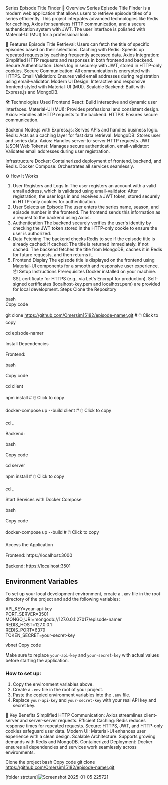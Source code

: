 Series Episode Title Finder
📖 Overview
Series Episode Title Finder is a modern web application that allows users to retrieve episode titles of a series efficiently. This project integrates advanced technologies like Redis for caching, Axios for seamless HTTP communication, and a secure authentication system with JWT. The user interface is polished with Material-UI (MUI) for a professional look.

🚀 Features
Episode Title Retrieval: Users can fetch the title of specific episodes based on their selections.
Caching with Redis: Speeds up repeated requests by caching frequently accessed data.
Axios Integration: Simplified HTTP requests and responses in both frontend and backend.
Secure Authentication: Users log in securely with JWT, stored in HTTP-only cookies.
Secure Communication: All communication is encrypted with HTTPS.
Email Validation: Ensures valid email addresses during registration using email-validator.
Modern UI Design: Interactive and responsive frontend styled with Material-UI (MUI).
Scalable Backend: Built with Express.js and MongoDB.

🛠️ Technologies Used
Frontend
React: Build interactive and dynamic user interfaces.
Material-UI (MUI): Provides professional and consistent design.
Axios: Handles all HTTP requests to the backend.
HTTPS: Ensures secure communication.

Backend
Node.js with Express.js: Serves APIs and handles business logic.
Redis: Acts as a caching layer for fast data retrieval.
MongoDB: Stores user and series data.
Axios: Handles server-to-server HTTP requests.
JWT (JSON Web Tokens): Manages secure authentication.
email-validator: Validates email addresses during user registration.

Infrastructure
Docker: Containerized deployment of frontend, backend, and Redis.
Docker Compose: Orchestrates all services seamlessly.

⚙️ How It Works
1. User Registers and Logs In
The user registers an account with a valid email address, which is validated using email-validator.
After registration, the user logs in and receives a JWT token, stored securely in HTTP-only cookies for authentication.
2. User Selects an Episode
The user enters the series name, season, and episode number in the frontend.
The frontend sends this information as a request to the backend using Axios.
3. Authentication
The backend securely verifies the user's identity by checking the JWT token stored in the HTTP-only cookie to ensure the user is authorized.
4. Data Fetching
The backend checks Redis to see if the episode title is already cached:
If cached: The title is returned immediately.
If not cached: The backend fetches the title from MongoDB, caches it in Redis for future requests, and then returns it.
5. Frontend Display
The episode title is displayed on the frontend using Material-UI components for a smooth and responsive user experience.
📦 Setup Instructions
Prerequisites
Docker installed on your machine.
SSL certificate for HTTPS (e.g., via Let's Encrypt for production).
Self-signed certificates (localhost-key.pem and localhost.pem) are provided for local development.
Steps
Clone the Repository

bash            
Copy code <br>                                                                                                                                                                                                      
git clone https://github.com/Omersim15182/episode-namer.git  # 🖱️ Click to copy <br>                                                                                                                  
cd episode-namer <br>                                                                                                                                                                                         
Install Dependencies  <br>                                                                                                                                                                                   
Frontend: <br>                                                                                                                                                                                          
bash <br>                                                                                                                                                                                         
Copy code <br>                                                                                                                                                                                            
cd client <br>                                                                                                                                                                                             
npm install  # 🖱️ Click to copy <br>                                                                                                                                                                            
docker-compose up --build client  # 🖱️ Click to copy <br>                                                                                                                                                          
cd .. <br>                                                                                                                                                                                          
Backend: <br>                                                                                                                                                                                             
bash <br>                                                                                                                                                                                           
Copy code <br>                                                                                                                                                                                            
cd server <br>                                                                                                                                                                                               
npm install  # 🖱️ Click to copy <br>                                                                                                                                                                               
cd .. <br>                                                                                                                                                                                           
Start Services with Docker Compose <br>                                                                                                                                                                             
bash <br>                                                                                                                                                                                               
Copy code <br>                                                                                                                                                                                              
docker-compose up --build  # 🖱️ Click to copy <br>                                                                                                                                                      
Access the Application <br>                                                                                                                                                                                           
Frontend: https://localhost:3000 <br>                                                                                                                                                                               
Backend: https://localhost:3501 <br>

## Environment Variables

To set up your local development environment, create a `.env` file in the root directory of the project and add the following variables:

API_KEY=your-api-key                                                                                                                                                                                                
PORT_SERVER=3501                                                                                                                                                                                                    
MONGO_URI=mongodb://127.0.0.1:27017/episode-namer                                                                                                                                                                   
REDIS_HOST=127.0.0.1                                                                                                                                                                                                
REDIS_PORT=6379                                                                                                                                                                                                     
TOKEN_SECRET=your-secret-key                                                                                                                                                                                          

vbnet
Copy code

Make sure to replace `your-api-key` and `your-secret-key` with actual values before starting the application.

### How to set up:

1. Copy the environment variables above.
2. Create a `.env` file in the root of your project.
3. Paste the copied environment variables into the `.env` file.
4. Replace `your-api-key` and `your-secret-key` with your real API key and secret key.

🌟 Key Benefits
Simplified HTTP Communication: Axios streamlines client-server and server-server requests.
Efficient Caching: Redis reduces response times for repeated requests.
Secure: HTTPS, JWT, and HTTP-only cookies safeguard user data.
Modern UI: Material-UI enhances user experience with a clean design.
Scalable Architecture: Supports growing demands with Redis and MongoDB.
Containerized Deployment: Docker ensures all dependencies and services work seamlessly across environments.

Clone the project
bash
Copy code
git clone https://github.com/Omersim15182/episode-namer.git


[folder strcture]![Screenshot 2025-01-05 225721](https://github.com/user-attachments/assets/f0f62fe6-583e-4a70-a24b-592e5d92150b)

